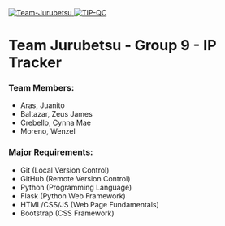 <div class="badges">
  <a href="#">
    <img src="https://img.shields.io/badge/Team-Jurubetsu-orange" alt="Team-Jurubetsu">
  </a>
  <a href="https://tip.edu.ph/">
    <img src="https://img.shields.io/badge/TIP-Quezon%20City-yellow" alt="TIP-QC">
  </a>
</div>
  
# Team Jurubetsu - Group 9 - IP Tracker

### Team Members:
- Aras, Juanito
- Baltazar, Zeus James
- Crebello, Cynna Mae
- Moreno, Wenzel

### Major Requirements:
- Git (Local Version Control)
- GitHub (Remote Version Control)
- Python (Programming Language)
- Flask (Python Web Framework)
- HTML/CSS/JS (Web Page Fundamentals)
- Bootstrap (CSS Framework)
